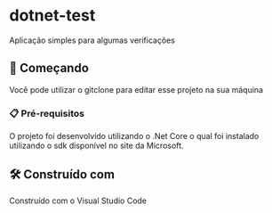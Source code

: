# dotnet-test
Aplicação simples para algumas verificações

## 🚀 Começando
Você pode utilizar o gitclone para editar esse projeto na sua máquina

### 📋 Pré-requisitos
O projeto foi desenvolvido utilizando o .Net Core o qual foi instalado utilizando o sdk disponível no site da Microsoft.

## 🛠️ Construído com
Construído com o Visual Studio Code